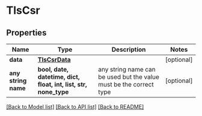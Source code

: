 # TlsCsr


## Properties
Name | Type | Description | Notes
------------ | ------------- | ------------- | -------------
**data** | [**TlsCsrData**](TlsCsrData.md) |  | [optional] 
**any string name** | **bool, date, datetime, dict, float, int, list, str, none_type** | any string name can be used but the value must be the correct type | [optional]

[[Back to Model list]](../README.md#documentation-for-models) [[Back to API list]](../README.md#documentation-for-api-endpoints) [[Back to README]](../README.md)


